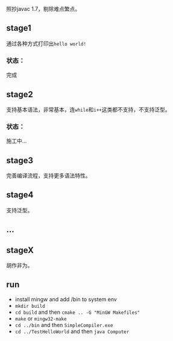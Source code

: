 照抄javac 1.7，剔除难点繁点。

## stage1
通过各种方式打印出`hello world!`
### 状态：
完成

## stage2
支持基本语法，非常基本，连`while`和`i++`这类都不支持，不支持泛型。
### 状态：
施工中...

## stage3
完善编译流程，支持更多语法特性。

## stage4
支持泛型。

## ...

## stageX
胡作非为。


## run
- install mingw and add /bin to system env
- `mkdir build`
- `cd build` and then `cmake .. -G "MinGW Makefiles"`
- `make` or `mingw32-make`
- `cd ../bin` and then `SimpleCompiler.exe`
- `cd ../TestHelloWorld` and then `java Computer` 